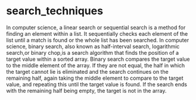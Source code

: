 # search_techniques
In computer science, a linear search or sequential search is a method for finding an element within a list.
It sequentially checks each element of the list until a match is found or the whole list has been searched.
In computer science, binary search, also known as half-interval search, logarithmic search,or binary chop,is a search algorithm that finds the position of a target value within a sorted array.
Binary search compares the target value to the middle element of the array. 
If they are not equal, the half in which the target cannot lie is eliminated and the search continues on the remaining half, again taking the middle element to compare to the target value, and repeating this until the target value is found.
If the search ends with the remaining half being empty, the target is not in the array.
